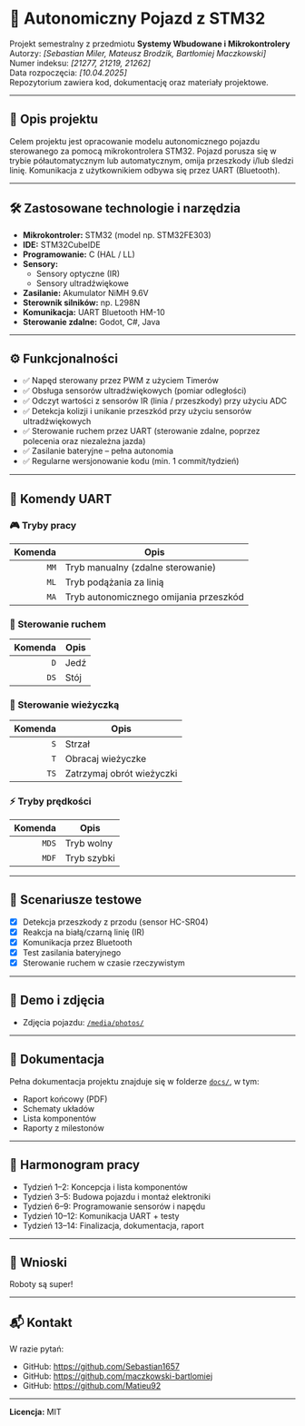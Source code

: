 # 🚗 Autonomiczny Pojazd z STM32

Projekt semestralny z przedmiotu **Systemy Wbudowane i Mikrokontrolery**  
Autorzy: _[Sebastian Miler, Mateusz Brodzik, Bartłomiej Maczkowski]_  
Numer indeksu: _[21277, 21219, 21262]_  
Data rozpoczęcia: _[10.04.2025]_  
Repozytorium zawiera kod, dokumentację oraz materiały projektowe.

---

## 📌 Opis projektu

Celem projektu jest opracowanie modelu autonomicznego pojazdu sterowanego za pomocą mikrokontrolera STM32. Pojazd porusza się w trybie półautomatycznym lub automatycznym, omija przeszkody i/lub śledzi linię. Komunikacja z użytkownikiem odbywa się przez UART (Bluetooth).

---

## 🛠️ Zastosowane technologie i narzędzia

- **Mikrokontroler:** STM32 (model np. STM32FE303)
- **IDE:** STM32CubeIDE
- **Programowanie:** C (HAL / LL)
- **Sensory:**
  - Sensory optyczne (IR)
  - Sensory ultradźwiękowe
- **Zasilanie:** Akumulator NiMH 9.6V
- **Sterownik silników:** np. L298N
- **Komunikacja:** UART Bluetooth HM-10
- **Sterowanie zdalne:** Godot, C#, Java

---

## ⚙️ Funkcjonalności

- ✅ Napęd sterowany przez PWM z użyciem Timerów
- ✅ Obsługa sensorów ultradźwiękowych (pomiar odległości)
- ✅ Odczyt wartości z sensorów IR (linia / przeszkody) przy użyciu ADC
- ✅ Detekcja kolizji i unikanie przeszkód przy użyciu sensorów ultradźwiękowych
- ✅ Sterowanie ruchem przez UART (sterowanie zdalne, poprzez polecenia oraz niezależna jazda)
- ✅ Zasilanie bateryjne – pełna autonomia
- ✅ Regularne wersjonowanie kodu (min. 1 commit/tydzień)

---

## 🔌 Komendy UART

### 🎮 Tryby pracy

| Komenda | Opis                                      |
|--------:|-------------------------------------------|
| `MM`    | Tryb manualny (zdalne sterowanie)         |
| `ML`    | Tryb podążania za linią                   |
| `MA`    | Tryb autonomicznego omijania przeszkód    |

### 🚗 Sterowanie ruchem

| Komenda | Opis                                      |
|--------:|-------------------------------------------|
| `D`     | Jedź                                      |
| `DS`    | Stój                                      |

### 🎯 Sterowanie wieżyczką

| Komenda | Opis                                      |
|--------:|-------------------------------------------|
| `S`     | Strzał                                    |
| `T`     | Obracaj wieżyczke                         |
| `TS`    | Zatrzymaj obrót wieżyczki                 |

### ⚡ Tryby prędkości

| Komenda | Opis                                      |
|--------:|-------------------------------------------|
| `MDS`   | Tryb wolny                                |
| `MDF`   | Tryb szybki                               |

---

## 🧪 Scenariusze testowe

- [x] Detekcja przeszkody z przodu (sensor HC-SR04)
- [x] Reakcja na białą/czarną linię (IR)
- [x] Komunikacja przez Bluetooth
- [x] Test zasilania bateryjnego
- [x] Sterowanie ruchem w czasie rzeczywistym

---

## 📸 Demo i zdjęcia

- Zdjęcia pojazdu: [`/media/photos/`](./media/photos/)

---

## 📄 Dokumentacja

Pełna dokumentacja projektu znajduje się w folderze [`docs/`](./docs/), w tym:
- Raport końcowy (PDF)
- Schematy układów
- Lista komponentów
- Raporty z milestonów

---

## 📅 Harmonogram pracy

- Tydzień 1–2: Koncepcja i lista komponentów  
- Tydzień 3–5: Budowa pojazdu i montaż elektroniki  
- Tydzień 6–9: Programowanie sensorów i napędu  
- Tydzień 10–12: Komunikacja UART + testy  
- Tydzień 13–14: Finalizacja, dokumentacja, raport  

---

## 🧠 Wnioski

Roboty są super!

---

## 📬 Kontakt

W razie pytań:
- GitHub: https://github.com/Sebastian1657
- GitHub: https://github.com/maczkowski-bartlomiej
- GitHub: https://github.com/Matieu92
---

**Licencja:** MIT  
